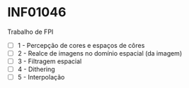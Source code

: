 # INF01046
Trabalho de FPI

 - [ ] 1 - Percepção de cores e espaços de côres
 - [ ] 2 - Realce de imagens no domínio espacial (da imagem)
 - [ ] 3 -  Filtragem espacial
 - [ ] 4 - Dithering
 - [ ] 5 - Interpolação
